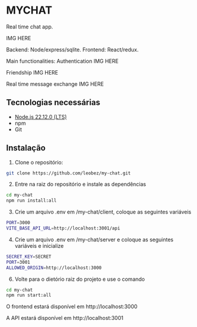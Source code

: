 # MYCHAT

Real time chat app.

IMG HERE

Backend: Node/express/sqlite.
Frontend: React/redux.

Main functionalities:
Authentication
IMG HERE

Friendship
IMG HERE

Real time message exchange 
IMG HERE

## Tecnologias necessárias
- [Node.js 22.12.0 (LTS)](https://nodejs.org/pt)
- npm
- Git

## Instalação
1. Clone o repositório:
``` bash
git clone https://github.com/leobez/my-chat.git
```

2. Entre na raiz do repositório e instale as dependências
``` bash
cd my-chat
npm run install:all
```

3. Crie um arquivo .env em /my-chat/client, coloque as seguintes variáveis
``` bash
PORT=3000
VITE_BASE_API_URL=http://localhost:3001/api
```

4. Crie um arquivo .env em /my-chat/server e coloque as seguintes variáveis e inicialize
``` bash
SECRET_KEY=SECRET
PORT=3001
ALLOWED_ORIGIN=http://localhost:3000
```

6. Volte para o dietório raiz do projeto e use o comando
``` bash
cd my-chat
npm run start:all
```

O frontend estará disponível em http://localhost:3000

A API estará disponível em http://localhost:3001